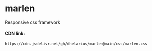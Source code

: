 # marlen
Responsive css framework

#### CDN link:
```
https://cdn.jsdelivr.net/gh/dhelarius/marlen@main/css/marlen.css
```
